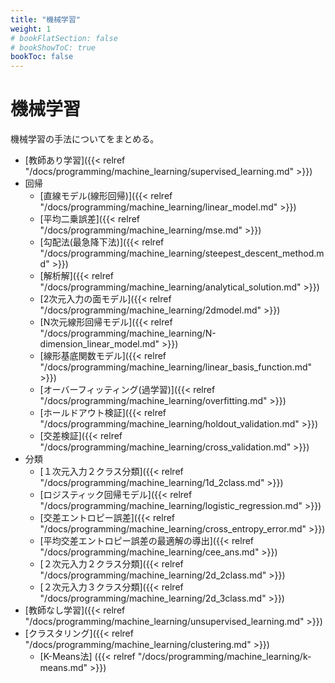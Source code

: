```yaml
---
title: "機械学習"
weight: 1
# bookFlatSection: false
# bookShowToC: true
bookToc: false
---
```


# 機械学習

機械学習の手法についてをまとめる。

- [教師あり学習]({{< relref "/docs/programming/machine_learning/supervised_learning.md" >}})
 - 回帰
     - [直線モデル(線形回帰)]({{< relref "/docs/programming/machine_learning/linear_model.md" >}})
     - [平均二乗誤差]({{< relref "/docs/programming/machine_learning/mse.md" >}})
     - [勾配法(最急降下法)]({{< relref "/docs/programming/machine_learning/steepest_descent_method.md" >}})
     - [解析解]({{< relref "/docs/programming/machine_learning/analytical_solution.md" >}})
     - [2次元入力の面モデル]({{< relref "/docs/programming/machine_learning/2dmodel.md" >}})
     - [N次元線形回帰モデル]({{< relref "/docs/programming/machine_learning/N-dimension_linear_model.md" >}})
     - [線形基底関数モデル]({{< relref "/docs/programming/machine_learning/linear_basis_function.md" >}})
     - [オーバーフィッティング(過学習)]({{< relref "/docs/programming/machine_learning/overfitting.md" >}})
     - [ホールドアウト検証]({{< relref "/docs/programming/machine_learning/holdout_validation.md" >}})
     - [交差検証]({{< relref "/docs/programming/machine_learning/cross_validation.md" >}})
 - 分類
     - [１次元入力２クラス分類]({{< relref "/docs/programming/machine_learning/1d_2class.md" >}})
     - [ロジスティック回帰モデル]({{< relref "/docs/programming/machine_learning/logistic_regression.md" >}})
     - [交差エントロピー誤差]({{< relref "/docs/programming/machine_learning/cross_entropy_error.md" >}})
     - [平均交差エントロピー誤差の最適解の導出]({{< relref "/docs/programming/machine_learning/cee_ans.md" >}})
     - [２次元入力２クラス分類]({{< relref "/docs/programming/machine_learning/2d_2class.md" >}})
     - [２次元入力３クラス分類]({{< relref "/docs/programming/machine_learning/2d_3class.md" >}})
- [教師なし学習]({{< relref "/docs/programming/machine_learning/unsupervised_learning.md" >}})
 - [クラスタリング]({{< relref "/docs/programming/machine_learning/clustering.md" >}})
     - [K-Means法] ({{< relref "/docs/programming/machine_learning/k-means.md" >}})